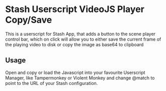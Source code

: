 # Stash Userscript VideoJS Player Copy/Save

This is a userscript for Stash App, that adds a button to the scene player control bar, which on click will allow you to either save the current frame of the playing video to disk or copy the image as base64 to clipboard

## Usage

Open and copy or load the Javascript into your favourite Userscript Manager, like Tampermonkey or Violent Monkey and change @match to point to the URL of your Stash configuration.
